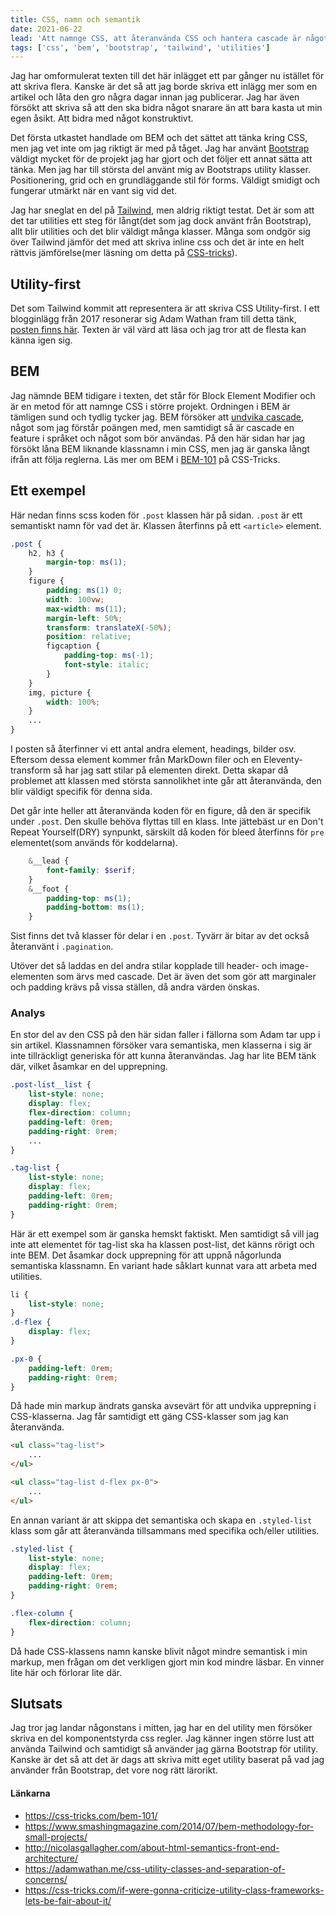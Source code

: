 ```yaml
---
title: CSS, namn och semantik
date: 2021-06-22
lead: 'Att namnge CSS, att återanvända CSS och hantera cascade är något som de flesta webb-projekt behöver göra. Det finns ett antal olika sätt att närma sig detta.'
tags: ['css', 'bem', 'bootstrap', 'tailwind', 'utilities']
---
```


Jag har omformulerat texten till det här inlägget ett par gånger nu istället för att skriva flera. Kanske är det så att jag borde skriva ett inlägg mer som en artikel och låta den gro några dagar innan jag publicerar. Jag har även försökt att skriva så att den ska bidra något snarare än att bara kasta ut min egen åsikt. Att bidra med något konstruktivt.

Det första utkastet handlade om BEM och det sättet att tänka kring CSS, men jag vet inte om jag riktigt är med på tåget. Jag har använt [Bootstrap](https://getbootstrap.com/) väldigt mycket för de projekt jag har gjort och det följer ett annat sätta att tänka. Men jag har till största del använt mig av Bootstraps utility klasser. Positionering, grid och en grundläggande stil för forms. Väldigt smidigt och fungerar utmärkt när en vant sig vid det.

Jag har sneglat en del på [Tailwind](https://tailwindcss.com/), men aldrig riktigt testat. Det är som att det tar utilities ett steg för långt(det som jag dock använt från Bootstrap), allt blir utilities och det blir väldigt många klasser. Många som ondgör sig över Tailwind jämför det med att skriva inline css och det är inte en helt rättvis jämförelse(mer läsning om detta på [CSS-tricks](https://css-tricks.com/if-were-gonna-criticize-utility-class-frameworks-lets-be-fair-about-it/)). 

## Utility-first

Det som Tailwind kommit att representera är att skriva CSS Utility-first.
I ett blogginlägg från 2017 resonerar sig Adam Wathan fram till detta tänk, [posten finns här](https://adamwathan.me/css-utility-classes-and-separation-of-concerns/). Texten är väl värd att läsa och jag tror att de flesta kan känna igen sig.

## BEM

Jag nämnde BEM tidigare i texten, det står för Block Element Modifier och är en metod för att namnge CSS i större projekt. Ordningen i BEM är tämligen sund och tydlig tycker jag. BEM försöker att [undvika cascade](https://www.smashingmagazine.com/2014/07/bem-methodology-for-small-projects/), något som jag förstår poängen med, men samtidigt så är cascade en feature i språket och något som bör användas. 
På den här sidan har jag försökt låna BEM liknande klassnamn i min CSS, men jag är ganska långt ifrån att följa reglerna.
Läs mer om BEM i [BEM-101](https://css-tricks.com/bem-101/) på CSS-Tricks.

## Ett exempel

Här nedan finns scss koden för ```.post``` klassen här på sidan. ```.post``` är ett semantiskt namn för vad det är. Klassen återfinns på ett ```<article>``` element.

```scss
.post {
    h2, h3 {
        margin-top: ms(1);
    }
    figure {
        padding: ms(1) 0;
        width: 100vw;
        max-width: ms(11);
        margin-left: 50%;
        transform: translateX(-50%);
        position: relative;
        figcaption {
            padding-top: ms(-1);
            font-style: italic;
        }
    }
    img, picture {
        width: 100%;
    }
    ...
}
```

I posten så återfinner vi ett antal andra element, headings, bilder osv. Eftersom dessa element kommer från MarkDown filer och en Eleventy-transform så har jag satt stilar på elementen direkt. Detta skapar då problemet att klassen med största sannolikhet inte går att återanvända, den blir väldigt specifik för denna sida.

Det går inte heller att återanvända koden för en figure, då den är specifik under ```.post```. Den skulle behöva flyttas till en klass. Inte jättebäst ur en Don't Repeat Yourself(DRY) synpunkt, särskilt då koden för bleed återfinns för ```pre``` elementet(som används för koddelarna).

```scss
    &__lead {
        font-family: $serif;
    }
    &__foot {
        padding-top: ms(1);
        padding-bottom: ms(1);
    }
```

Sist finns det två klasser för delar i en ```.post```. Tyvärr är bitar av det också återanvänt i ```.pagination```.

Utöver det så laddas en del andra stilar kopplade till header- och image-elementen som ärvs med cascade. Det är även det som gör att marginaler och padding krävs på vissa ställen, då andra värden önskas.

### Analys

En stor del av den CSS på den här sidan faller i fällorna som Adam tar upp i sin artikel. Klassnamnen försöker vara semantiska, men klasserna i sig är inte tillräckligt generiska för att kunna återanvändas.
Jag har lite BEM tänk där, vilket åsamkar en del upprepning. 

```scss
.post-list__list {
    list-style: none;
    display: flex;
    flex-direction: column;
    padding-left: 0rem;
    padding-right: 0rem;
    ...
}

.tag-list {
    list-style: none;
    display: flex;
    padding-left: 0rem;
    padding-right: 0rem;
}
```

Här är ett exempel som är ganska hemskt faktiskt. Men samtidigt så vill jag inte att elementet för tag-list ska ha klassen post-list, det känns rörigt och inte BEM. Det åsamkar dock upprepning för att uppnå någorlunda semantiska klassnamn.
En variant hade såklart kunnat vara att arbeta med utilities.

```scss
li {
    list-style: none;
}
.d-flex {
    display: flex;
}

.px-0 {
    padding-left: 0rem;
    padding-right: 0rem;
}
```

Då hade min markup ändrats ganska avsevärt för att undvika upprepning i CSS-klasserna. Jag får samtidigt ett gäng CSS-klasser som jag kan återanvända.

```html
<ul class="tag-list">
    ...
</ul>

<ul class="tag-list d-flex px-0">
    ...
</ul>
```

En annan variant är att skippa det semantiska och skapa en ```.styled-list``` klass som går att återanvända tillsammans med specifika och/eller utilities.

```scss
.styled-list {
    list-style: none;
    display: flex;
    padding-left: 0rem;
    padding-right: 0rem;
}

.flex-column {
    flex-direction: column;
}
```

Då hade CSS-klassens namn kanske blivit något mindre semantisk i min markup, men frågan om det verkligen gjort min kod mindre läsbar. En vinner lite här och förlorar lite där.

## Slutsats

Jag tror jag landar någonstans i mitten, jag har en del utility men försöker skriva en del komponentstyrda css regler. Jag känner ingen större lust att använda Tailwind och samtidigt så använder jag gärna Bootstrap för utility. Kanske är det så att det är dags att skriva mitt eget utility baserat på vad jag använder från Bootstrap, det vore nog rätt lärorikt.

#### Länkarna

* https://css-tricks.com/bem-101/
* https://www.smashingmagazine.com/2014/07/bem-methodology-for-small-projects/
* http://nicolasgallagher.com/about-html-semantics-front-end-architecture/
* https://adamwathan.me/css-utility-classes-and-separation-of-concerns/
* https://css-tricks.com/if-were-gonna-criticize-utility-class-frameworks-lets-be-fair-about-it/

